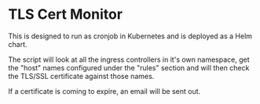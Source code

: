 # TLS Cert Monitor
This is designed to run as cronjob in Kubernetes and is deployed as a Helm chart.

The script will look at all the ingress controllers in it's own namespace, get the "host" names configured under the "rules" section and will then check the TLS/SSL certificate against those names.

If a certificate is coming to expire, an email will be sent out.
